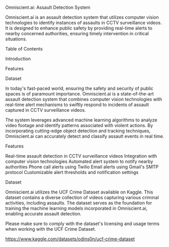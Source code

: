 Omniscient.ai: Assault Detection System

Omniscient.ai is an assault detection system that utilizes computer vision technologies to identify instances of assaults in CCTV surveillance videos. It is designed to enhance public safety by providing real-time alerts to nearby concerned authorities, ensuring timely intervention in critical situations.

Table of Contents

Introduction

Features

Dataset


In today's fast-paced world, ensuring the safety and security of public spaces is of paramount importance. Omniscient.ai is a state-of-the-art assault detection system that combines computer vision technologies with real-time alert mechanisms to swiftly respond to incidents of assault captured in CCTV surveillance videos.

The system leverages advanced machine learning algorithms to analyze video footage and identify patterns associated with violent actions. By incorporating cutting-edge object detection and tracking techniques, Omniscient.ai can accurately detect and classify assault events in real time.

Features

Real-time assault detection in CCTV surveillance videos
Integration with computer vision technologies
Automated alert system to notify nearby authorities
Phone call alerts using Twilio
Email alerts using Gmail's SMTP protocol
Customizable alert thresholds and notification settings


Dataset

Omniscient.ai utilizes the UCF Crime Dataset available on Kaggle. This dataset contains a diverse collection of videos capturing various criminal activities, including assaults. The dataset serves as the foundation for training the machine learning models incorporated in Omniscient.ai, enabling accurate assault detection.

Please make sure to comply with the dataset's licensing and usage terms when working with the UCF Crime Dataset.

https://www.kaggle.com/datasets/odins0n/ucf-crime-dataset
